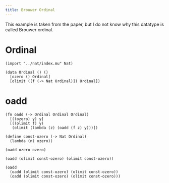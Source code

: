 ```yaml
---
title: Brouwer Ordinal
---
```


This example is taken from the paper,
but I do not know why this datatype is called Brouwer ordinal.

# Ordinal

```mu
(import "../nat/index.mu" Nat)

(data Ordinal () ()
  [ozero () Ordinal]
  [olimit ([f (-> Nat Ordinal)]) Ordinal])
```

# oadd

```mu
(fn oadd (-> Ordinal Ordinal Ordinal)
  [((ozero) y) y]
  [((olimit f) y)
   (olimit (lambda (z) (oadd (f z) y)))])

(define const-ozero (-> Nat Ordinal)
  (lambda (n) ozero))

(oadd ozero ozero)

(oadd (olimit const-ozero) (olimit const-ozero))

(oadd
  (oadd (olimit const-ozero) (olimit const-ozero))
  (oadd (olimit const-ozero) (olimit const-ozero)))
```
